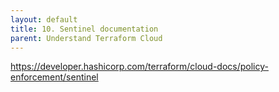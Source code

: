 ```yaml
---
layout: default
title: 10. Sentinel documentation
parent: Understand Terraform Cloud
---
```


https://developer.hashicorp.com/terraform/cloud-docs/policy-enforcement/sentinel